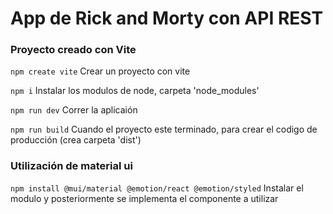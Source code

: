 # App de Rick and Morty con API REST 

### Proyecto creado con Vite
`npm create vite`
Crear un proyecto con vite

`npm i`
Instalar los modulos de node, carpeta 'node_modules'

`npm run dev`
Correr la aplicaión

`npm run build`
Cuando el proyecto este terminado, para crear el codigo de producción (crea carpeta 'dist')

### Utilización de material ui
`npm install @mui/material @emotion/react @emotion/styled`
Instalar el modulo y posteriormente se implementa el componente a utilizar